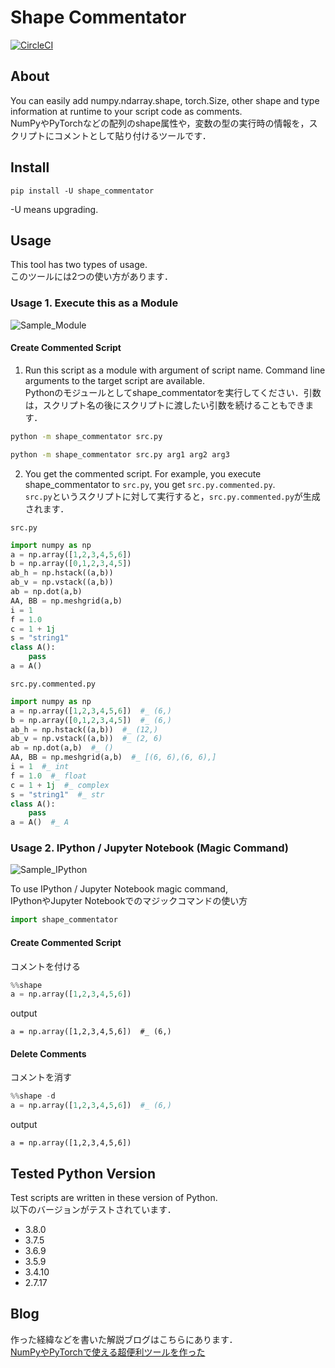 # Shape Commentator
[![CircleCI](https://circleci.com/gh/shiba6v/shape_commentator.svg?style=svg)](https://circleci.com/gh/shiba6v/shape_commentator)

## About  
You can easily add numpy.ndarray.shape, torch.Size, other shape and type information at runtime to your script code as comments.  
NumPyやPyTorchなどの配列のshape属性や，変数の型の実行時の情報を，スクリプトにコメントとして貼り付けるツールです．

## Install
```
pip install -U shape_commentator
```
-U means upgrading.

## Usage
This tool has two types of usage.  
このツールには2つの使い方があります．

### Usage 1. Execute this as a Module
![Sample_Module](https://user-images.githubusercontent.com/13820488/70629620-9f6daf00-1c6d-11ea-95d1-e4b8adc31a4d.png)

#### Create Commented Script
1. Run this script as a module with argument of script name.  Command line arguments to the target script are available.  
Pythonのモジュールとしてshape_commentatorを実行してください．引数は，スクリプト名の後にスクリプトに渡したい引数を続けることもできます．

```bash
python -m shape_commentator src.py
```

```bash
python -m shape_commentator src.py arg1 arg2 arg3
```

2. You get the commented script. For example, you execute shape_commentator to `src.py`, you get `src.py.commented.py`.  
`src.py`というスクリプトに対して実行すると，`src.py.commented.py`が生成されます．

`src.py`
```python
import numpy as np
a = np.array([1,2,3,4,5,6])
b = np.array([0,1,2,3,4,5])
ab_h = np.hstack((a,b))
ab_v = np.vstack((a,b))
ab = np.dot(a,b)
AA, BB = np.meshgrid(a,b)
i = 1
f = 1.0
c = 1 + 1j
s = "string1"
class A():
    pass
a = A()
```

`src.py.commented.py`
```python
import numpy as np
a = np.array([1,2,3,4,5,6])  #_ (6,)
b = np.array([0,1,2,3,4,5])  #_ (6,)
ab_h = np.hstack((a,b))  #_ (12,)
ab_v = np.vstack((a,b))  #_ (2, 6)
ab = np.dot(a,b)  #_ ()
AA, BB = np.meshgrid(a,b)  #_ [(6, 6),(6, 6),]
i = 1  #_ int
f = 1.0  #_ float
c = 1 + 1j  #_ complex
s = "string1"  #_ str
class A():
    pass
a = A()  #_ A
```

### Usage 2. IPython / Jupyter Notebook (Magic Command)
![Sample_IPython](https://user-images.githubusercontent.com/13820488/70638063-91268f80-1c7b-11ea-94c3-d00d32133636.png)

To use IPython / Jupyter Notebook magic command,  
IPythonやJupyter Notebookでのマジックコマンドの使い方
```python
import shape_commentator
```

#### Create Commented Script
コメントを付ける
```python
%%shape
a = np.array([1,2,3,4,5,6])
```

output
```
a = np.array([1,2,3,4,5,6])  #_ (6,)
```

#### Delete Comments
コメントを消す
```python
%%shape -d
a = np.array([1,2,3,4,5,6])  #_ (6,)
```

output
```
a = np.array([1,2,3,4,5,6])
```

## Tested Python Version  
Test scripts are written in these version of Python.  
以下のバージョンがテストされています．
- 3.8.0
- 3.7.5
- 3.6.9
- 3.5.9
- 3.4.10
- 2.7.17

## Blog
作った経緯などを書いた解説ブログはこちらにあります．  
[NumPyやPyTorchで使える超便利ツールを作った](http://shiba6v.hatenablog.com/entry/shape_commentator_release)
